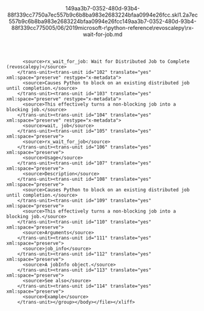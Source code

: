 <?xml version="1.0"?><xliff version="1.2" xmlns="urn:oasis:names:tc:xliff:document:1.2" xmlns:xsi="http://www.w3.org/2001/XMLSchema-instance" xsi:schemaLocation="urn:oasis:names:tc:xliff:document:1.2 xliff-core-1.2-transitional.xsd"><file datatype="xml" original="rx-wait-for-job.md" source-language="en-US" target-language="en-US"><header><tool tool-id="mdxliff" tool-name="mdxliff" tool-version="1.0-1931010" tool-company="Microsoft" /><xliffext:skl_file_name xmlns:xliffext="urn:microsoft:content:schema:xliffextensions">149aa3b7-0352-480d-93b4-88f339cc7750a7ec557b9c6b8ba983e2683224bfaa0994e26fcc.skl</xliffext:skl_file_name><xliffext:version xmlns:xliffext="urn:microsoft:content:schema:xliffextensions">1.2</xliffext:version><xliffext:ms.openlocfilehash xmlns:xliffext="urn:microsoft:content:schema:xliffextensions">a7ec557b9c6b8ba983e2683224bfaa0994e26fcc</xliffext:ms.openlocfilehash><xliffext:ms.sourcegitcommit xmlns:xliffext="urn:microsoft:content:schema:xliffextensions">149aa3b7-0352-480d-93b4-88f339cc7750</xliffext:ms.sourcegitcommit><xliffext:ms.lasthandoff xmlns:xliffext="urn:microsoft:content:schema:xliffextensions">05/06/2019</xliffext:ms.lasthandoff><xliffext:ms.openlocfilepath xmlns:xliffext="urn:microsoft:content:schema:xliffextensions">microsoft-r\python-reference\revoscalepy\rx-wait-for-job.md</xliffext:ms.openlocfilepath></header><body><group id="content" extype="content"><trans-unit id="101" translate="yes" xml:space="preserve" restype="x-metadata">
          <source>rx_wait_for_job: Wait for Distributed Job to Complete (revoscalepy)</source>
        </trans-unit><trans-unit id="102" translate="yes" xml:space="preserve" restype="x-metadata">
          <source>Causes Python to block on an existing distributed job until completion.</source>
        </trans-unit><trans-unit id="103" translate="yes" xml:space="preserve" restype="x-metadata">
          <source>This effectively turns a non-blocking job into a blocking job.</source>
        </trans-unit><trans-unit id="104" translate="yes" xml:space="preserve" restype="x-metadata">
          <source>wait, job</source>
        </trans-unit><trans-unit id="105" translate="yes" xml:space="preserve">
          <source>rx_wait_for_job</source>
        </trans-unit><trans-unit id="106" translate="yes" xml:space="preserve">
          <source>Usage</source>
        </trans-unit><trans-unit id="107" translate="yes" xml:space="preserve">
          <source>Description</source>
        </trans-unit><trans-unit id="108" translate="yes" xml:space="preserve">
          <source>Causes Python to block on an existing distributed job until completion.</source>
        </trans-unit><trans-unit id="109" translate="yes" xml:space="preserve">
          <source>This effectively turns a non-blocking job into a blocking job.</source>
        </trans-unit><trans-unit id="110" translate="yes" xml:space="preserve">
          <source>Arguments</source>
        </trans-unit><trans-unit id="111" translate="yes" xml:space="preserve">
          <source>job_info</source>
        </trans-unit><trans-unit id="112" translate="yes" xml:space="preserve">
          <source>A jobInfo object.</source>
        </trans-unit><trans-unit id="113" translate="yes" xml:space="preserve">
          <source>See also</source>
        </trans-unit><trans-unit id="114" translate="yes" xml:space="preserve">
          <source>Example</source>
        </trans-unit></group></body></file></xliff>